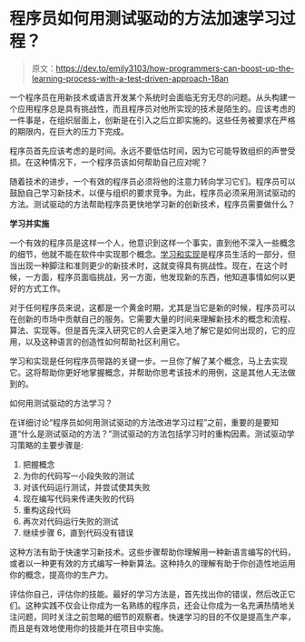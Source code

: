 # 程序员如何用测试驱动的方法加速学习过程？

> 原文：<https://dev.to/emily3103/how-programmers-can-boost-up-the-learning-process-with-a-test-driven-approach-18an>

一个程序员在用新技术或语言开发某个系统时会面临无穷无尽的问题。从头构建一个应用程序总是具有挑战性，而且程序员对他所实现的技术是陌生的。应该考虑的一件事是，在组织层面上，创新是在引入之后立即实施的。这些任务被要求在严格的期限内，在巨大的压力下完成。

程序员首先应该考虑的是时间。永远不要低估时间，因为它可能导致组织的声誉受损。在这种情况下，一个程序员该如何帮助自己应对呢？

随着技术的进步，一个有效的程序员必须将他的注意力转向学习它们。程序员可以鼓励自己学习新技术，以便与组织的要求竞争。为此，程序员必须采用测试驱动的方法。测试驱动的方法帮助程序员更快地学习新的创新技术，程序员需要做什么？

**学习并实施**

一个有效的程序员是这样一个人，他意识到这样一个事实，直到他不深入一些概念的细节，他就不能在软件中实现那个概念。[学习和实现](https://medium.com/@emilydaniel3103/how-can-software-developers-boost-up-their-learning-process-6cf5572a1885)是程序员生活的一部分，但当出现一种脚注和准则更少的新技术时，这就变得具有挑战性。现在，在这个时候，一方面，程序员面临挑战，另一方面，他发现新的东西，他知道事情如何以更好的方式工作。

对于任何程序员来说，这都是一个黄金时期，尤其是当它是新的时候，程序员可以在创新的市场中贡献自己的服务。它需要大量的时间来理解新技术的概念和流程、算法、实现等。但是首先深入研究它的人会更深入地了解它是如何出现的，它的应用，以及这种语言的创造性如何帮助社区利用它。

学习和实现是任何程序员带路的关键一步。一旦你了解了某个概念，马上去实现它。这将帮助你更好地掌握概念，并帮助你思考该技术的用例，这是其他人无法做到的。

如何用测试驱动的方法学习？

在详细讨论“程序员如何用测试驱动的方法改进学习过程”之前，重要的是要知道“什么是测试驱动的方法？”测试驱动的方法包括学习时的重构因素。测试驱动学习策略的主要步骤是:

1.  把握概念
2.  为你的代码写一小段失败的测试
3.  对该代码运行测试，并尝试使其失败
4.  现在编写代码来传递失败的代码
5.  重构这段代码
6.  再次对代码运行失败的测试
7.  继续步骤 6，直到代码没有错误

这种方法有助于快速学习新技术。这些步骤帮助你理解用一种新语言编写的代码，或者以一种更有效的方式编写一种新算法。这种持久的理解有助于你创造性地运用你的概念，提高你的生产力。

评估你自己，评估你的技能。最好的学习方法是，首先找出你的错误，然后改正它们。这种实践不仅会让你成为一名熟练的程序员，还会让你成为一名充满热情地关注问题，同时关注之前忽略的细节的观察者。快速学习的目的不仅是提高生产率，而且是有效地使用你的技能并在项目中实施。